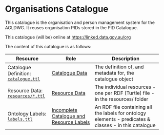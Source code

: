 # Organisations Catalogue

This catalogue is the organisation and person management system for the AGLDWG. It reuses organisation PIDs stored in the PID Catalogue.

This catalogue (will be) online at <https://linked.data.gov.au/org>

The content of this catalogue is as follows:

| Resource                                                    | Role                                                                                                                    | Description                                                                                            |
|-------------------------------------------------------------|-------------------------------------------------------------------------------------------------------------------------|--------------------------------------------------------------------------------------------------------|
| Catalogue Definition:<br />[`catalogue.ttl`](catalogue.ttl) | [Catalogue Data](https://prez.dev/ManifestResourceRoles/CatalogueData)                                                  | The definition of, and metadata for, the catalogue object                                              |
| Resource Data:<br />[`resources/*.ttl`](resources/*.ttl)    | [Resource Data](https://prez.dev/ManifestResourceRoles/ResourceData)                                                    | The individual resources - one per RDF (Turtle) file - in the resources/ folder                        |
| Ontology Labels:<br />[`labels.ttl`](labels.ttl)            | [Incomplete Catalogue and Resource Labels](https://prez.dev/ManifestResourceRoles/IncompleteCatalogueAndResourceLabels) | An RDF file containing all the labels for ontology elements - predicates & classes - in this catalogue |
